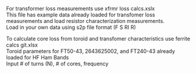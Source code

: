 For transformer loss measurements use xfrmr loss calcs.xslx     
    This file has example data already loaded for transfomer loss measurements and load resistor characterization measurements.  
    Load in your own data using s2p file format (F S RI R) 

    
To calculate core loss from toroid and transfomer characteristics use ferrite calcs git.xlsx    
  Toroid parameters for FT50-43, 2643625002, and FT240-43 already loaded for HF Ham Bands                            
  Input # of turns (N), # of cores, frequency
